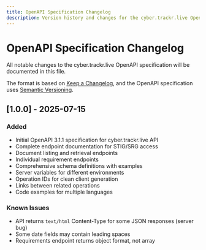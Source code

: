 ```yaml
---
title: OpenAPI Specification Changelog
description: Version history and changes for the cyber.trackr.live OpenAPI specification
---
```


# OpenAPI Specification Changelog

All notable changes to the cyber.trackr.live OpenAPI specification will be documented in this file.

The format is based on [Keep a Changelog](https://keepachangelog.com/en/1.0.0/),
and the OpenAPI specification uses [Semantic Versioning](https://semver.org/spec/v2.0.0.html).

## [1.0.0] - 2025-07-15

### Added
- Initial OpenAPI 3.1.1 specification for cyber.trackr.live API
- Complete endpoint documentation for STIG/SRG access
- Document listing and retrieval endpoints
- Individual requirement endpoints
- Comprehensive schema definitions with examples
- Server variables for different environments
- Operation IDs for clean client generation
- Links between related operations
- Code examples for multiple languages

### Known Issues
- API returns `text/html` Content-Type for some JSON responses (server bug)
- Some date fields may contain leading spaces
- Requirements endpoint returns object format, not array